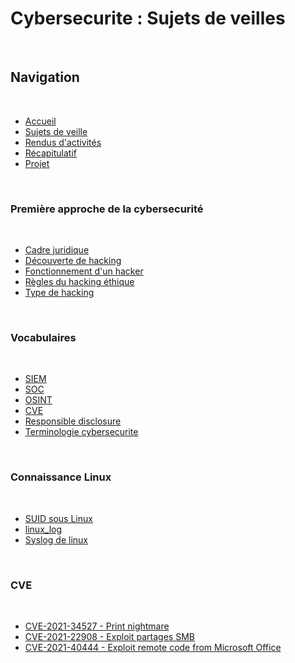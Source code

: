 ﻿# Cybersecurite : Sujets de veilles

<br>

## Navigation

<br>

- <a href="https://github.com/Darylabrador/cybersecurite/tree/accueil"> Accueil </a>
- <a href="https://github.com/Darylabrador/cybersecurite/tree/main"> Sujets de veille </a>
- <a href="https://github.com/Darylabrador/cybersecurite/tree/Excels"> Rendus d'activités </a>
- <a href="https://github.com/Darylabrador/cybersecurite/tree/recapitulatif"> Récapitulatif </a>
- <a href="https://github.com/Darylabrador/cybersecurite_projets"> Projet </a>

<br>

### Première approche de la cybersecurité

<br>

- <a href="https://github.com/Darylabrador/cybersecurite/blob/main/Hacking/cadre_juridique.md"> Cadre juridique </a>
- <a href="https://github.com/Darylabrador/cybersecurite/blob/main/Hacking/decouvert_hacking.md"> Découverte de hacking</a>
- <a href="https://github.com/Darylabrador/cybersecurite/blob/main/Hacking/fonctionnement_hacker.md"> Fonctionnement d'un hacker </a>
- <a href="https://github.com/Darylabrador/cybersecurite/blob/main/Hacking/regles_hacking_ethique.md"> Règles du hacking éthique </a>
- <a href="https://github.com/Darylabrador/cybersecurite/blob/main/Hacking/types_hacking.md"> Type de hacking </a>

<br>

### Vocabulaires

<br>

- <a href="https://github.com/Darylabrador/cybersecurite/blob/main/Vocabulaires/siem.md"> SIEM </a>
- <a href="https://github.com/Darylabrador/cybersecurite/blob/main/Vocabulaires/SOC.md"> SOC </a>
- <a href="https://github.com/Darylabrador/cybersecurite/blob/main/Vocabulaires/OSINT.md"> OSINT </a>
- <a href="https://github.com/Darylabrador/cybersecurite/blob/main/Vocabulaires/CVE.md"> CVE </a>
- <a href="https://github.com/Darylabrador/cybersecurite/blob/main/Vocabulaires/responsible_disclosure.md"> Responsible disclosure </a>
- <a href="https://github.com/Darylabrador/cybersecurite/blob/main/Vocabulaires/terminologie_cybersecurite.md"> Terminologie cybersecurite </a>

<br>


### Connaissance Linux

<br>

- <a href="https://github.com/Darylabrador/cybersecurite/blob/main/Linux/SUID_linux.md"> SUID sous Linux </a>
- <a href="https://github.com/Darylabrador/cybersecurite/blob/main/Linux/linux_log.md"> linux_log </a>
- <a href="https://github.com/Darylabrador/cybersecurite/blob/main/Linux/syslog.md"> Syslog de linux </a>

<br>

### CVE

<br>

- <a href="https://github.com/Darylabrador/cybersecurite/blob/main/CVE/CVE-2021-34527.md"> CVE-2021-34527 - Print nightmare </a>
- <a href="https://github.com/Darylabrador/cybersecurite/blob/main/CVE/CVE-2021-22908.md"> CVE-2021-22908 - Exploit partages SMB </a>
- <a href="https://github.com/Darylabrador/cybersecurite/blob/main/CVE/CVE-2021-40444.md"> CVE-2021-40444 - Exploit remote code from Microsoft Office </a>